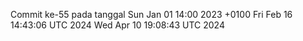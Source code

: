 Commit ke-55 pada tanggal Sun Jan 01 14:00 2023 +0100
Fri Feb 16 14:43:06 UTC 2024
Wed Apr 10 19:08:43 UTC 2024
